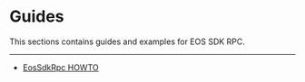 # Guides

This sections contains guides and examples for EOS SDK RPC.

---

- [EosSdkRpc HOWTO](./howto.md)
